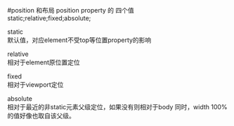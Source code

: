 #position 和布局
position property 的 四个值 <br/>
static;relative;fixed;absolute;<br/>

static<br/>
默认值，对应element不受top等位置property的影响

relative<br/>
相对于element原位置定位

fixed<br/>
相对于viewport定位

absolute<br/>
相对于最近的非static元素父级定位，如果没有则相对于body
同时，width 100%的值好像也取自该父级。